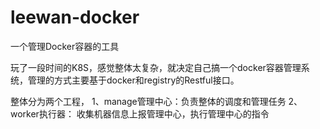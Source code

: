# leewan-docker
一个管理Docker容器的工具

玩了一段时间的K8S，感觉整体太复杂，就决定自己搞一个docker容器管理系统，管理的方式主要基于docker和registry的Restful接口。

整体分为两个工程，
  1、manage管理中心：负责整体的调度和管理任务
  2、worker执行器： 收集机器信息上报管理中心，执行管理中心的指令
